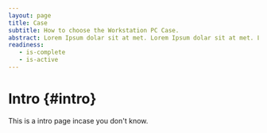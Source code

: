 ```yaml
---
layout: page
title: Case
subtitle: How to choose the Workstation PC Case.
abstract: Lorem Ipsum dolar sit at met. Lorem Ipsum dolar sit at met. Lorem Ipsum dolar sit at met.
readiness:
   - is-complete
   - is-active
---
```




# Intro {#intro}

This is a intro page incase you don't know.